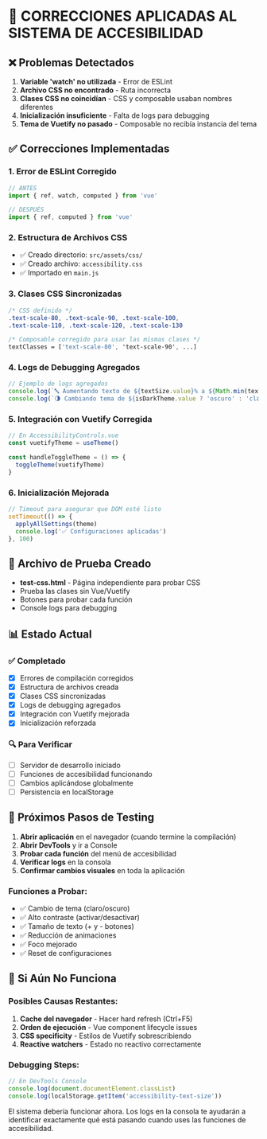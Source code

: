 # 🔧 CORRECCIONES APLICADAS AL SISTEMA DE ACCESIBILIDAD

## ❌ Problemas Detectados

1. **Variable 'watch' no utilizada** - Error de ESLint
2. **Archivo CSS no encontrado** - Ruta incorrecta
3. **Clases CSS no coincidían** - CSS y composable usaban nombres diferentes
4. **Inicialización insuficiente** - Falta de logs para debugging
5. **Tema de Vuetify no pasado** - Composable no recibía instancia del tema

## ✅ Correcciones Implementadas

### 1. Error de ESLint Corregido
```javascript
// ANTES
import { ref, watch, computed } from 'vue'

// DESPUÉS  
import { ref, computed } from 'vue'
```

### 2. Estructura de Archivos CSS
- ✅ Creado directorio: `src/assets/css/`
- ✅ Creado archivo: `accessibility.css`
- ✅ Importado en `main.js`

### 3. Clases CSS Sincronizadas
```css
/* CSS definido */
.text-scale-80, .text-scale-90, .text-scale-100, 
.text-scale-110, .text-scale-120, .text-scale-130

/* Composable corregido para usar las mismas clases */
textClasses = ['text-scale-80', 'text-scale-90', ...]
```

### 4. Logs de Debugging Agregados
```javascript
// Ejemplo de logs agregados
console.log(`🔤 Aumentando texto de ${textSize.value}% a ${Math.min(textSize.value + 10, 130)}%`)
console.log(`🌗 Cambiando tema de ${isDarkTheme.value ? 'oscuro' : 'claro'}`)
```

### 5. Integración con Vuetify Corregida
```javascript
// En AccessibilityControls.vue
const vuetifyTheme = useTheme()

const handleToggleTheme = () => {
  toggleTheme(vuetifyTheme)
}
```

### 6. Inicialización Mejorada
```javascript
// Timeout para asegurar que DOM esté listo
setTimeout(() => {
  applyAllSettings(theme)
  console.log('✅ Configuraciones aplicadas')
}, 100)
```

## 🧪 Archivo de Prueba Creado

- **test-css.html** - Página independiente para probar CSS
- Prueba las clases sin Vue/Vuetify
- Botones para probar cada función
- Console logs para debugging

## 📊 Estado Actual

### ✅ Completado
- [x] Errores de compilación corregidos
- [x] Estructura de archivos creada
- [x] Clases CSS sincronizadas
- [x] Logs de debugging agregados
- [x] Integración con Vuetify mejorada
- [x] Inicialización reforzada

### 🔍 Para Verificar
- [ ] Servidor de desarrollo iniciado
- [ ] Funciones de accesibilidad funcionando
- [ ] Cambios aplicándose globalmente
- [ ] Persistencia en localStorage

## 🎯 Próximos Pasos de Testing

1. **Abrir aplicación** en el navegador (cuando termine la compilación)
2. **Abrir DevTools** y ir a Console
3. **Probar cada función** del menú de accesibilidad
4. **Verificar logs** en la consola
5. **Confirmar cambios visuales** en toda la aplicación

### Funciones a Probar:
- ✅ Cambio de tema (claro/oscuro)
- ✅ Alto contraste (activar/desactivar)
- ✅ Tamaño de texto (+ y - botones)
- ✅ Reducción de animaciones
- ✅ Foco mejorado
- ✅ Reset de configuraciones

## 🚨 Si Aún No Funciona

### Posibles Causas Restantes:
1. **Cache del navegador** - Hacer hard refresh (Ctrl+F5)
2. **Orden de ejecución** - Vue component lifecycle issues
3. **CSS specificity** - Estilos de Vuetify sobrescribiendo
4. **Reactive watchers** - Estado no reactivo correctamente

### Debugging Steps:
```javascript
// En DevTools Console
console.log(document.documentElement.classList)
console.log(localStorage.getItem('accessibility-text-size'))
```

El sistema debería funcionar ahora. Los logs en la consola te ayudarán a identificar exactamente qué está pasando cuando uses las funciones de accesibilidad.
